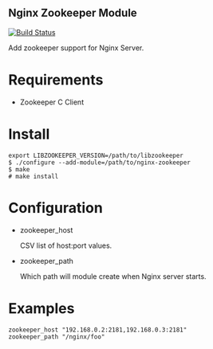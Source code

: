 Nginx Zookeeper Module
----

[![Build Status](https://api.travis-ci.org/Timandes/nginx-zookeeper.svg?branch=master)](https://travis-ci.org/Timandes/nginx-zookeeper)

Add zookeeper support for Nginx Server.

Requirements
====

* Zookeeper C Client

Install
====

    export LIBZOOKEEPER_VERSION=/path/to/libzookeeper
    $ ./configure --add-module=/path/to/nginx-zookeeper
    $ make
    # make install

Configuration
====

* zookeeper_host

    CSV list of host:port values.

* zookeeper_path

    Which path will module create when Nginx server starts.

Examples
====

    zookeeper_host "192.168.0.2:2181,192.168.0.3:2181"
    zookeeper_path "/nginx/foo"

